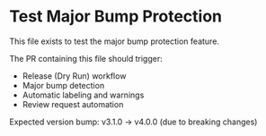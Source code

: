 # Test Major Bump Protection

This file exists to test the major bump protection feature.

The PR containing this file should trigger:
- Release (Dry Run) workflow
- Major bump detection 
- Automatic labeling and warnings
- Review request automation

Expected version bump: v3.1.0 → v4.0.0 (due to breaking changes)